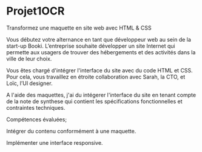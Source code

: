 # Projet1OCR
Transformez une maquette en site web avec HTML &amp; CSS

Vous débutez votre alternance en tant que développeur web au sein de la start-up Booki. 
L’entreprise souhaite développer un site Internet qui permette aux usagers de trouver des hébergements et des activités dans la ville de leur choix.

Vous êtes chargé d'intégrer l'interface du site avec du code HTML et CSS. Pour cela, vous travaillez en étroite collaboration avec Sarah, la CTO, et Loïc, l’UI designer. 

A l'aide des maquettes, j'ai du intégerer l'interface du site en tenant compte de la note de synthese qui contient les spécifications fonctionnelles et contraintes techniques.

Compétences évaluées;

Intégrer du contenu conformément à une maquette.

Implémenter une interface responsive.


